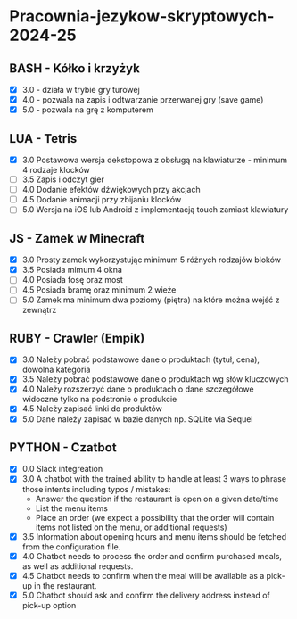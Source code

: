 # Pracownia-jezykow-skryptowych-2024-25

## BASH - Kółko i krzyżyk
- [x] 3.0 - działa w trybie gry turowej
- [x] 4.0 - pozwala na zapis i odtwarzanie przerwanej gry (save game)
- [x] 5.0 - pozwala na grę z komputerem

## LUA - Tetris
- [x] 3.0 Postawowa wersja dekstopowa z obsługą na klawiaturze - minimum 4 rodzaje klocków
- [ ] 3.5 Zapis i odczyt gier
- [ ] 4.0 Dodanie efektów dźwiękowych przy akcjach
- [ ] 4.5 Dodanie animacji przy zbijaniu klocków
- [ ] 5.0 Wersja na iOS lub Android z implementacją touch zamiast klawiatury

## JS - Zamek w Minecraft
- [x] 3.0 Prosty zamek wykorzystując minimum 5 różnych rodzajów bloków
- [x] 3.5 Posiada mimum 4 okna
- [ ] 4.0 Posiada fosę oraz most
- [ ] 4.5 Posiada bramę oraz minimum 2 wieże
- [ ] 5.0 Zamek ma minimum dwa poziomy (piętra) na które można wejść z zewnątrz

## RUBY - Crawler (Empik)
- [x] 3.0 Należy pobrać podstawowe dane o produktach (tytuł, cena), dowolna kategoria
- [x] 3.5 Należy pobrać podstawowe dane o produktach wg słów kluczowych
- [x] 4.0 Należy rozszerzyć dane o produktach o dane szczegółowe widoczne tylko na podstronie o produkcie
- [x] 4.5 Należy zapisać linki do produktów
- [x] 5.0 Dane należy zapisać w bazie danych np. SQLite via Sequel

## PYTHON - Czatbot
- [x] 0.0 Slack integreation
- [x] 3.0 A chatbot with the trained ability to handle at least 3 ways to phrase those intents including typos / mistakes:
    - Answer the question if the restaurant is open on a given date/time
    - List the menu items
    - Place an order (we expect a possibility that the order will contain items not listed on the menu, or additional requests)
- [x] 3.5 Information about opening hours and menu items should be fetched from the configuration file.
- [x] 4.0 Chatbot needs to process the order and confirm purchased meals, as well as additional requests.
- [x] 4.5 Chatbot needs to confirm when the meal will be available as a pick-up in the restaurant.
- [x] 5.0 Chatbot should ask and confirm the delivery address instead of pick-up option